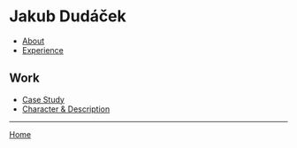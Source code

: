 # Jakub Dudáček

- [About](02-intentional-aboutness/about.md)
- [Experience]()

## Work
- [Case Study](02-intentional-aboutness/case-study.md)
- [Character & Description](character_&_description/letter_j_dudacek.md)

---
[Home](./img/youtubespot_2.jpg)

